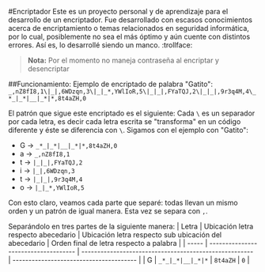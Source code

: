 #Encriptador
Este es un proyecto personal y de aprendizaje para el desarrollo de un encriptador. Fue desarrollado con escasos conocimientos acerca de encriptamiento o temas relacionados en seguridad informática, por lo cual, posiblemente no sea el más óptimo y aún cuente con distintos errores. Así es, lo desarrollé siendo un manco. :trollface:

>**Nota:** Por el momento no maneja contraseña al encriptar y desencriptar

##Funcionamiento:
Ejemplo de encriptado de palabra "Gatito":
`_,nZ8fI8,1\|_|,6WDzqn,3\|_|_*,YWlIoR,5\|_|_|,FYaTQJ,2\|_|_|,9r3q4M,4\_*_|_*|__|_*|*,8t4aZH,0`

El patrón que sigue este encriptado es el siguiente:
Cada `\` es un separador por cada letra, es decir cada letra escrita se "transforma" en un código diferente y éste se diferencia con `\`.
Sigamos con el ejemplo con "Gatito":
- G -> `_*_|_*|__|_*|*,8t4aZH,0`
- a -> `_,nZ8fI8,1`
- t -> `|_|_|,FYaTQJ,2`
- i -> `|_|,6WDzqn,3`
- t -> `|_|_|,9r3q4M,4`
- o -> `|_|_*,YWlIoR,5`

Con esto claro, veamos cada parte que separé: todas llevan un mismo orden y un patrón de igual manera. Esta vez se separa con `,`.

Separándolo en tres partes de la siguiente manera:
| Letra | Ubicación letra respecto abecedario  | Ubicación letra respecto sub ubicación del abecedario  | Orden final de letra respecto a palabra | 
| ----- | ------------------------------------ | ------------------------------------------------------ | --------------------------------------- |
| G     | `_*_|_*|__|_*|*`                     | `8t4aZH`                                               | `0`                                     |
